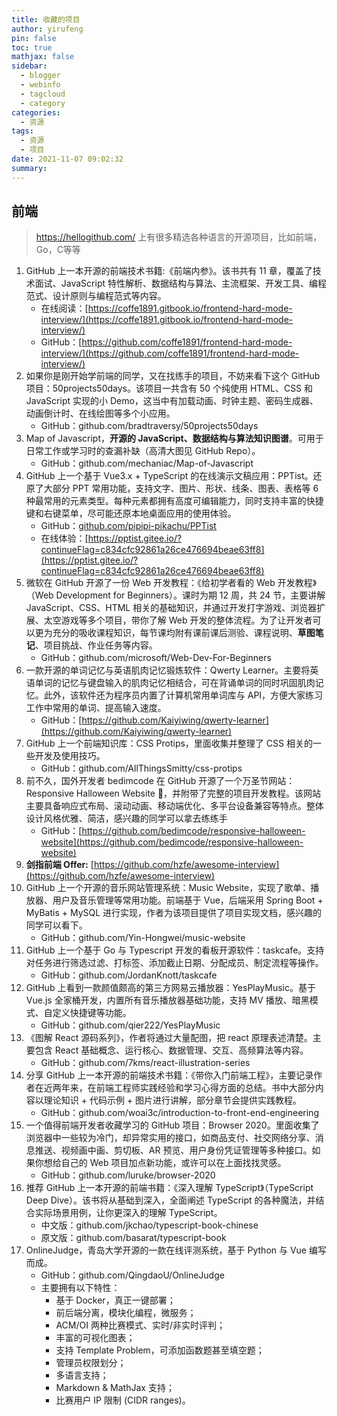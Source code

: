 ```yaml
---
title: 收藏的项目
author: yirufeng
pin: false
toc: true
mathjax: false
sidebar:
  - blogger
  - webinfo
  - tagcloud
  - category
categories:
  - 资源
tags:
  - 资源
  - 项目
date: 2021-11-07 09:02:32
summary:
---
```




## 前端
> https://hellogithub.com/ 上有很多精选各种语言的开源项目，比如前端，Go，C等等


1. GitHub 上一本开源的前端技术书籍:《前端内参》。该书共有 11 章，覆盖了技术面试、JavaScript 特性解析、数据结构与算法、主流框架、开发工具、编程范式、设计原则与编程范式等内容。
    - 在线阅读：[https://coffe1891.gitbook.io/frontend-hard-mode-interview/](https://coffe1891.gitbook.io/frontend-hard-mode-interview/)
    - GitHub：[https://github.com/coffe1891/frontend-hard-mode-interview/](https://github.com/coffe1891/frontend-hard-mode-interview/)
2. 如果你是刚开始学前端的同学，又在找练手的项目，不妨来看下这个 GitHub 项目：50projects50days。该项目一共含有 50 个纯使用 HTML、CSS 和 JavaScript 实现的小 Demo，这当中有加载动画、时钟主题、密码生成器、动画倒计时、在线绘图等多个小应用。
    - GitHub：github.com/bradtraversy/50projects50days
3. Map of Javascript，**开源的 JavaScript、数据结构与算法知识图谱**。可用于日常工作或学习时的查漏补缺（高清大图见 GitHub Repo）。
    - GitHub：github.com/mechaniac/Map-of-Javascript
4. GitHub 上一个基于 Vue3.x + TypeScript 的在线演示文稿应用：PPTist。还原了大部分 PPT 常用功能，支持文字、图片、形状、线条、图表、表格等 6 种最常用的元素类型。每种元素都拥有高度可编辑能力，同时支持丰富的快捷键和右键菜单，尽可能还原本地桌面应用的使用体验。
    - GitHub：[github.com/pipipi-pikachu/PPTist](http://github.com/pipipi-pikachu/PPTist)
    - 在线体验：[https://pptist.gitee.io/?continueFlag=c834cfc92861a26ce476694beae63ff8](https://pptist.gitee.io/?continueFlag=c834cfc92861a26ce476694beae63ff8)
5. 微软在 GitHub 开源了一份 Web 开发教程：《给初学者看的 Web 开发教程》（Web Development for Beginners）。课时为期 12 周，共 24 节，主要讲解 JavaScript、CSS、HTML 相关的基础知识，并通过开发打字游戏、浏览器扩展、太空游戏等多个项目，带你了解 Web 开发的整体流程。为了让开发者可以更为充分的吸收课程知识，每节课均附有课前课后测验、课程说明、**草图笔记**、项目挑战、作业任务等内容。
    - GitHub：github.com/microsoft/Web-Dev-For-Beginners
6. 一款开源的单词记忆与英语肌肉记忆锻炼软件：Qwerty Learner。主要将英语单词的记忆与键盘输入的肌肉记忆相结合，可在背诵单词的同时巩固肌肉记忆。此外，该软件还为程序员内置了计算机常用单词库与 API，方便大家练习工作中常用的单词、提高输入速度。
    - GitHub：[https://github.com/Kaiyiwing/qwerty-learner](https://github.com/Kaiyiwing/qwerty-learner)
7. GitHub 上一个前端知识库：CSS Protips，里面收集并整理了 CSS 相关的一些开发及使用技巧。
    - GitHub：github.com/AllThingsSmitty/css-protips
8. 前不久，国外开发者 bedimcode 在 GitHub 开源了一个万圣节网站：Responsive Halloween Website 🎃，并附带了完整的项目开发教程。该网站主要具备响应式布局、滚动动画、移动端优化、多平台设备兼容等特点。整体设计风格优雅、简洁，感兴趣的同学可以拿去练练手
    - GitHub：[https://github.com/bedimcode/responsive-halloween-website](https://github.com/bedimcode/responsive-halloween-website)
9. **剑指前端 Offer:** [https://github.com/hzfe/awesome-interview](https://github.com/hzfe/awesome-interview)
10. GitHub 上一个开源的音乐网站管理系统：Music Website，实现了歌单、播放器、用户及音乐管理等常用功能。前端基于 Vue，后端采用 Spring Boot + MyBatis + MySQL 进行实现，作者为该项目提供了项目实现文档，感兴趣的同学可以看下。
    - GitHub：github.com/Yin-Hongwei/music-website
11. GitHub 上一个基于 Go 与 Typescript 开发的看板开源软件：taskcafe。支持对任务进行筛选过滤、打标签、添加截止日期、分配成员、制定流程等操作。
    - GitHub：github.com/JordanKnott/taskcafe
12. GitHub 上看到一款颜值颇高的第三方网易云播放器：YesPlayMusic。基于 Vue.js 全家桶开发，内置所有音乐播放器基础功能，支持 MV 播放、暗黑模式、自定义快捷键等功能。
    - GitHub：github.com/qier222/YesPlayMusic 
13. 《图解 React 源码系列》，作者将通过大量配图，把 react 原理表述清楚。主要包含 React 基础概念、运行核心、数据管理、交互、高频算法等内容。
    - GitHub：github.com/7kms/react-illustration-series
14. 分享 GitHub 上一本开源的前端技术书籍：《带你入门前端工程》，主要记录作者在近两年来，在前端工程师实践经验和学习心得方面的总结。书中大部分内容以理论知识 + 代码示例 + 图片进行讲解，部分章节会提供实践教程。
    - GitHub：github.com/woai3c/introduction-to-front-end-engineering
15. 一个值得前端开发者收藏学习的 GitHub 项目：Browser 2020。里面收集了浏览器中一些较为冷门，却异常实用的接口，如商品支付、社交网络分享、消息推送、视频画中画、剪切板、AR 预览、用户身份凭证管理等多种接口。如果你想给自己的 Web 项目加点新功能，或许可以在上面找找灵感。
    - GitHub：github.com/luruke/browser-2020
16. 推荐 GitHub 上一本开源的前端书籍：《深入理解 TypeScript》（TypeScript Deep Dive）。该书将从基础到深入，全面阐述 TypeScript 的各种魔法，并结合实际场景用例，让你更深入的理解 TypeScript。
    - 中文版：github.com/jkchao/typescript-book-chinese
    - 原文版：github.com/basarat/typescript-book
17. OnlineJudge，青岛大学开源的一款在线评测系统，基于 Python 与 Vue 编写而成。
    - GitHub：github.com/QingdaoU/OnlineJudge
    - 主要拥有以下特性：
        - 基于 Docker，真正一键部署；
        - 前后端分离，模块化编程，微服务；
        - ACM/OI 两种比赛模式、实时/非实时评判；
        - 丰富的可视化图表；
        - 支持 Template Problem，可添加函数题甚至填空题；
        - 管理员权限划分；
        - 多语言支持；
        - Markdown & MathJax 支持；
        - 比赛用户 IP 限制 (CIDR ranges)。
<!-- more -->
